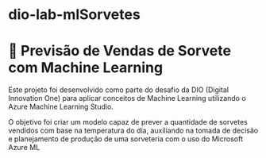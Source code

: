 # dio-lab-mlSorvetes
 # 🍦 Previsão de Vendas de Sorvete com Machine Learning

Este projeto foi desenvolvido como parte do desafio da DIO (Digital Innovation One) para aplicar conceitos de Machine Learning utilizando o Azure Machine Learning Studio.

O objetivo foi criar um modelo capaz de prever a quantidade de sorvetes vendidos com base na temperatura do dia, auxiliando na tomada de decisão e planejamento de produção de uma sorveteria com o uso do Microsoft Azure ML
